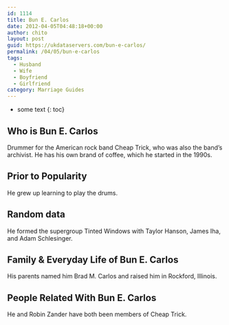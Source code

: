 ```yaml
---
id: 1114
title: Bun E. Carlos
date: 2012-04-05T04:48:18+00:00
author: chito
layout: post
guid: https://ukdataservers.com/bun-e-carlos/
permalink: /04/05/bun-e-carlos
tags:
  - Husband
  - Wife
  - Boyfriend
  - Girlfriend
category: Marriage Guides
---
```


* some text
{: toc}


## Who is  Bun E. Carlos
                  
                  
                  
Drummer for the American rock band Cheap Trick, who was also the band&#8217;s archivist. He has his own brand of coffee, which he started in the 1990s.
                  
                
                
                
## Prior to Popularity 
                  
                  
                  
He grew up learning to play the drums.
                  
                
                
                
## Random data 
                  
                  
                  
He formed the supergroup Tinted Windows with Taylor Hanson, James Iha, and Adam Schlesinger.
                  
                
                
                
## Family & Everyday Life of Bun E. Carlos
                  
                  
                  
His parents named him Brad M. Carlos and raised him in Rockford, Illinois.
                  
                
                
                
## People Related With  Bun E. Carlos
                  
                  
                  
He and Robin Zander have both been members of Cheap Trick.
                  
                
              
            
          
          
          
    
    
  
